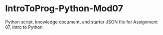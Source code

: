 # IntroToProg-Python-Mod07
Python script, knowledge document, and starter JSON file for Assignment 07, Intro to Python

